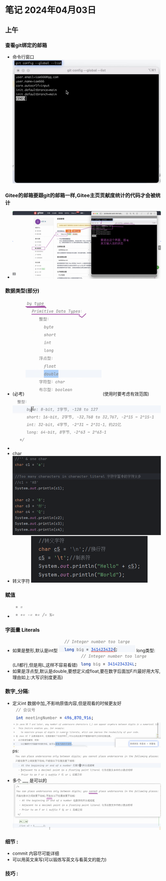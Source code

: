 # 笔记 2024年04月03日

## 上午

### 查看git绑定的邮箱
- 命令行窗口![img.png](img.png)

### Gitee的邮箱要跟git的邮箱一样,Gitee主页贡献度统计的代码才会被统计
- ![img_1.png](img_1.png)

### 数据类型(部分)
- (必考) ![img_2.png](img_2.png) (使用时要考虑有效范围)![img_3.png](img_3.png)
- 
- char ![img_7.png](img_7.png)
- 转义字符 ![img_8.png](img_8.png)


### 赋值
- ![img_4.png](img_4.png)

### 字面量 Literals
- 如果是整形,默认是int型 ![img_5.png](img_5.png) long类型: (L/l都行,但是用L,这样不容易看错) ![img_6.png](img_6.png)
- 如果是浮点型,默认是double,要想定义成float,要在数字后面加F/f(最好用大写,理由如上:大写识别度更高)

### 数字_分隔:
- 定义int 数据中加_不影响原值内容,但是观看的时候更友好 ![img_9.png](img_9.png) ![img_10.png](img_10.png) ps: ![img_11.png](img_11.png)
- 多个 ___ 是可以的 ![img_12.png](img_12.png)

### 细节 :
- commit 内容尽可能详细
- 可以用英文来写(可以锻炼写英文与看英文的能力)

### 技巧 :
